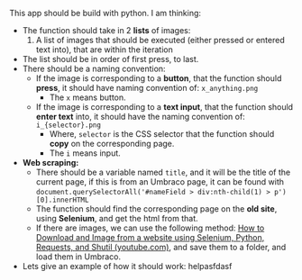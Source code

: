 This app should be build with python.
I am thinking:
- The function should take in 2 **lists** of images:
	1. A list of images that should be executed (either pressed or entered text into), that are within the iteration
- The list should be in order of first press, to last.
- There should be a naming convention:
	- If the image is corresponding to a **button**, that the function should **press**, it should have naming convention of:  `x_anything.png`
		- The `x` means button.
	- If the image is corresponding to a **text input**, that the function should **enter text** into, it should have the naming convention of: `i_{selector}.png`
		- Where, `selector` is the CSS selector that the function should **copy** on the corresponding page.
		- The `i` means input.
- **Web scraping:**
	- There should be a variable named `title`, and it will be the title of the current page, if this is from an Umbraco page, it can be found with `document.querySelectorAll('#nameField > div:nth-child(1) > p')[0].innerHTML`
	- The function should find the corresponding page on the **old site**, using **Selenium**, and get the html from that.
	- If there are images, we can use the following method: [How to Download and Image from a website using Selenium, Python, Requests, and Shutil (youtube.com)](https://www.youtube.com/watch?v=cb5q506qt_U), and save them to a folder, and load them in Umbraco.
- Lets give an example of how it should work:
helpasfdasf